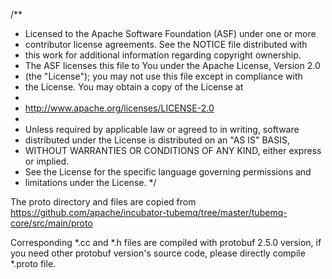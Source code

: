 /**
 * Licensed to the Apache Software Foundation (ASF) under one or more
 * contributor license agreements.  See the NOTICE file distributed with
 * this work for additional information regarding copyright ownership.
 * The ASF licenses this file to You under the Apache License, Version 2.0
 * (the "License"); you may not use this file except in compliance with
 * the License.  You may obtain a copy of the License at
 *
 * http://www.apache.org/licenses/LICENSE-2.0
 *
 * Unless required by applicable law or agreed to in writing, software
 * distributed under the License is distributed on an "AS IS" BASIS,
 * WITHOUT WARRANTIES OR CONDITIONS OF ANY KIND, either express or implied.
 * See the License for the specific language governing permissions and
 * limitations under the License.
 */

The proto directory and files are copied from https://github.com/apache/incubator-tubemq/tree/master/tubemq-core/src/main/proto

Corresponding *.cc and *.h files are compiled with protobuf 2.5.0 version, if you need other protobuf version's source code, please directly compile *.proto file.